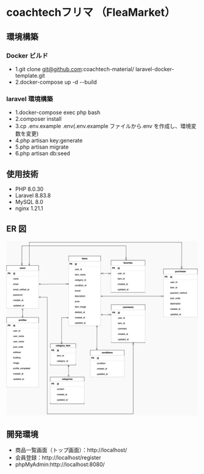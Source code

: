 # coachtechフリマ （FleaMarket）

## 環境構築

### Docker ビルド
- 1.git clone git@github.com:coachtech-material/ laravel-docker-template.git
- 2.docker-compose up -d --build

### laravel 環境構築
- 1.docker-compose exec php bash
- 2.composer install
- 3.cp .env.example .env(.env.example ファイルから.env を作成し、環境変数を変更)
- 4.php artisan key:generate
- 5.php artisan migrate
- 6.php artisan db:seed

## 使用技術
- PHP 8.0.30
- Laravel 8.83.8
- MySQL 8.0
- nginx 1.21.1


## ER 図

![ER図](./index.png)

## 開発環境

- 商品一覧画面（トップ画面）：http://localhost/
- 会員登録：http://localhost/register
- phpMyAdmin:http://localhost:8080/

